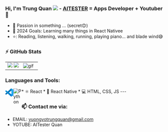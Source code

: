 ### Hi, I'm Trung Quan <img src="https://media.giphy.com/media/hvRJCLFzcasrR4ia7z/giphy.gif" width="25px"> -  [AITESTER][website] =  Apps Developer + Youtuber 🌻  


- 🔭 Passion in something ... (secret😊)
- 💪 2024 Goals: Learning many things in React Nativee
- ⭐: Reading, listening, walking, running, playing piano... and blade wind😅

### :zap: GitHub Stats

<table>
<tr>
  <td width="48%">
    <img src="https://github-readme-stats.vercel.app/api?username=FoFauQuan&show_icons=true&hide=contribs,issues&hide_border=true" />
    <img src="https://github-readme-stats.vercel.app/api/top-langs/?username=FoFauQuan&layout=compact&show_icons=true&hide_border=true" />
  </td>
  <td width="100%"><img alt="gif" align="center" src="https://yt3.googleusercontent.com/JMG6pKjim_UvaJ6kAlewTXL7joX-_EQU55IOuGFpl-PesTal8dRgAnng3xTtb6asRfLUkxAFYw=s176-c-k-c0x00ffffff-no-rj"/></td>
</tr>
<table>

### Languages and Tools:
<img align="left" alt="Visual Studio Code" width="26px" src="https://raw.githubusercontent.com/github/explore/80688e429a7d4ef2fca1e82350fe8e3517d3494d/topics/visual-studio-code/visual-studio-code.png" />
<img align="left" alt="Python" width="26px" src="https://upload.wikimedia.org/wikipedia/commons/thumb/0/0a/Python.svg/1200px-Python.svg.png" /> 
* ⚛ React
* 📱 React Native
* 💻 HTML, CSS, JS
---

### 📫 Contact me via:
- EMAIL: vuongvotrungquan@gmail.com
- YOTUBE: AITester Quan

[website]: https://www.youtube.com/channel/UCGYXlOsGJUpDX2Ns8ApI3qQ
